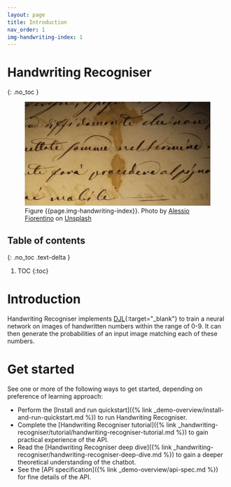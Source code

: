 ```yaml
---
layout: page
title: Introduction
nav_order: 1
img-handwriting-index: 1
---
```


# Handwriting Recogniser
{: .no_toc }

<figure>
<img src="/assets/images/handwriting.jpg" alt="Handwriting" />
<figcaption>Figure {{page.img-handwriting-index}}. Photo by <a href="https://unsplash.com/@fioreale" target="_blank">
Alessio Fiorentino</a> 
on <a href="https://unsplash.com/photos/MiNq1Mjikfw" target="_blank">Unsplash</a>
</figcaption>
</figure>

## Table of contents
{: .no_toc .text-delta }

1. TOC
{:toc}

# Introduction

Handwriting Recogniser implements [DJL](http://djl.ai){:target="_blank"} to
train a neural network on images of handwritten numbers within the range
of 0-9. It can then generate the probabilities of an input image
matching each of these numbers.

# Get started

See one or more of the following ways to get started, depending on
preference of learning approach:

* Perform the [Install and run quickstart]({% link _demo-overview/install-and-run-quickstart.md %}) to run Handwriting Recogniser.
* Complete the [Handwriting Recogniser tutorial]({% link _handwriting-recogniser/tutorial/handwriting-recogniser-tutorial.md %})
to gain practical experience of the API.
* Read the [Handwriting Recogniser deep dive]({% link _handwriting-recogniser/handwriting-recogniser-deep-dive.md %}) to 
gain a deeper theoretical understanding of the chatbot.
* See the [API specification]({% link _demo-overview/api-spec.md %}) for fine details of the API.
